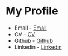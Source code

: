 # My Profile

* Email - [Email](abhi.apple4@gmail.com)
* CV - [CV](https://abhishekrs4.github.io/files/CV_Abhishek_R_S.pdf)
* Github - [Github](https://abhishekrs4.github.io/)
* Linkedin - [Linkedin](https://in.linkedin.com/in/abhishek-r-s-862608a0/)
